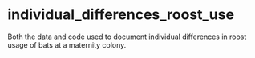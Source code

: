 # individual_differences_roost_use
Both the data and code used to document individual differences in roost usage of bats at a maternity colony.
